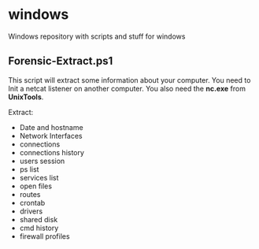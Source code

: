 # windows
Windows repository with scripts and stuff for windows

## Forensic-Extract.ps1

This script will extract some information about your computer. You need to Init a netcat listener on another computer.
You also need the **nc.exe** from **UnixTools**.

Extract:
- Date and hostname
- Network Interfaces
- connections
- connections history
- users session
- ps list
- services list
- open files
- routes
- crontab
- drivers
- shared disk
- cmd history
- firewall profiles
